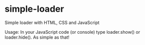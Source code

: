 # simple-loader
Simple loader with HTML, CSS and JavaScript

Usage:
In your JavaScript code (or console) type loader.show() or loader.hide(). As simple as that!
